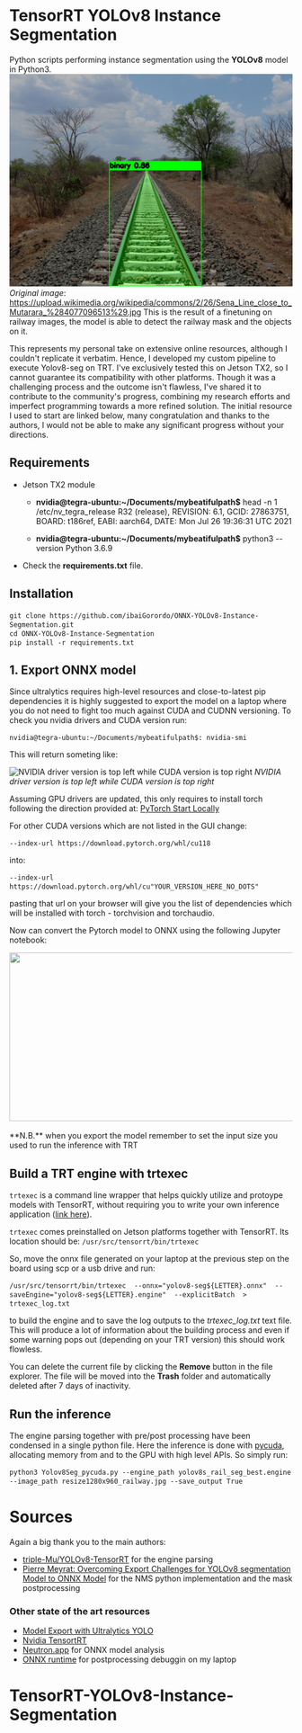 # TensorRT YOLOv8 Instance Segmentation

Python scripts performing instance segmentation using the **YOLOv8** model in Python3.
![! ONNX YOLOv8 Instance Segmentation](https://github.com/MatteoMendula/TensorRT-YOLOv8-Instance-Segmentation/blob/main/railway_masked_image_1.jpg?raw=true)
*Original image*: https://upload.wikimedia.org/wikipedia/commons/2/26/Sena_Line_close_to_Mutarara_%284077096513%29.jpg
This is the result of a finetuning on railway images, the model is able to detect the railway mask and the objects on it.

This represents my personal take on extensive online resources, although I couldn't replicate it verbatim. Hence, I developed my custom pipeline to execute Yolov8-seg on TRT.
I've exclusively tested this on Jetson TX2, so I cannot guarantee its compatibility with other platforms.
Though it was a challenging process and the outcome isn't flawless, I've shared it to contribute to the community's progress, combining my research efforts and imperfect programming towards a more refined solution.
The initial resource I used to start are linked below, many congratulation and thanks to the authors, I would not be able to make any significant progress without your directions.

## Requirements
 - Jetson TX2 module 
	- **nvidia@tegra-ubuntu:~/Documents/mybeatifulpath$** head -n 1 /etc/nv_tegra_release
	R32 (release), REVISION: 6.1, GCID: 27863751, BOARD: t186ref, EABI: aarch64, DATE: Mon Jul 26 19:36:31 UTC 2021
	
	 - **nvidia@tegra-ubuntu:~/Documents/mybeatifulpath$** python3 --version
	Python 3.6.9
 - Check the  **requirements.txt**  file.

## Installation

    git clone https://github.com/ibaiGorordo/ONNX-YOLOv8-Instance-Segmentation.git
    cd ONNX-YOLOv8-Instance-Segmentation
    pip install -r requirements.txt

## 1. Export ONNX model

Since ultralytics requires high-level resources and close-to-latest pip dependencies it is highly suggested to export the model on a laptop where you do not need to fight too much against CUDA and CUDNN versioning.
To check you nvidia drivers and CUDA version run:

    nvidia@tegra-ubuntu:~/Documents/mybeatifulpath$: nvidia-smi
    
This will return someting like:

![NVIDIA driver version is top left while CUDA version is top right](https://portal.databasemart.com/AvatarHandler.ashx?fid=484998&key=817012272)
*NVIDIA driver version is top left while CUDA version is top right*

Assuming GPU drivers are updated, this only requires to install torch following the direction provided at:
[PyTorch Start Locally](https://pytorch.org/get-started/locally/)

For other CUDA versions which are not listed in the GUI change:

    --index-url https://download.pytorch.org/whl/cu118
   
   into:
   

    --index-url https://download.pytorch.org/whl/cu"YOUR_VERSION_HERE_NO_DOTS"

pasting that url on your browser will give you the list of dependencies which will be installed with torch - torchvision and torchaudio.

Now can convert the Pytorch model to ONNX using the following Jupyter notebook:
<a href="https://github.com/MatteoMendula/TensorRT-YOLOv8-Instance-Segmentation/blob/main/export_onnx.ipynb">
  <p align="center">
    <img width="600" height="300" src="https://docs.servicestack.net/img/pages/apps/jupyter-python.png">
  </p>
</a>
**N.B.** when you export the model remember to set the input size you used to run the inference with TRT 

## Build a TRT engine with trtexec
`trtexec`  is a command line wrapper that helps quickly utilize and protoype models with TensorRT, without requiring you to write your own inference application ([link here](https://docs.nvidia.com/tao/tao-toolkit/text/trtexec_integration/index.html)).

`trtexec` comes preinstalled on Jetson platforms together with TensorRT.
Its location should be: `/usr/src/tensorrt/bin/trtexec`

So, move the onnx file generated on your laptop at the previous step on the board using scp or a usb drive and run:

    /usr/src/tensorrt/bin/trtexec  --onnx="yolov8-seg${LETTER}.onnx"  --saveEngine="yolov8-seg${LETTER}.engine"  --explicitBatch  >  trtexec_log.txt

to build the engine and to save the log outputs to the *trtexec_log.txt* text file.
This will produce a lot of information about the building process and even if some warning pops out (depending on your TRT version) this should work flowless.

You can delete the current file by clicking the **Remove** button in the file explorer. The file will be moved into the **Trash** folder and automatically deleted after 7 days of inactivity.

## Run the inference

The engine parsing together with pre/post processing have been condensed in a single python file.
Here the inference is done with [pycuda](https://pypi.org/project/pycuda/), allocating memory from and to the GPU with high level APIs.
So simply run:

    python3 Yolov8Seg_pycuda.py --engine_path yolov8s_rail_seg_best.engine --image_path resize1280x960_railway.jpg --save_output True

# Sources

Again a big thank you to the main authors:

-   [triple-Mu/YOLOv8-TensorRT](https://github.com/triple-Mu/YOLOv8-TensorRT) for the engine parsing
- [Pierre Meyrat: Overcoming Export Challenges for YOLOv8 segmentation Model to ONNX Model](https://medium.com/@jackpiroler?source=post_page-----b9507935d7e2--------------------------------) for the NMS python implementation and the mask postprocessing

### Other state of the art resources

 - [Model Export with Ultralytics YOLO](https://docs.ultralytics.com/modes/export/)
 - [Nvidia TensortRT](https://github.com/NVIDIA/TensorRT)
 - [Neutron.app](https://netron.app/) for ONNX model analysis
 - [ONNX runtime](https://onnxruntime.ai/docs/tutorials/mobile/pose-detection.html) for postprocessing debuggin on my laptop
# TensorRT-YOLOv8-Instance-Segmentation
